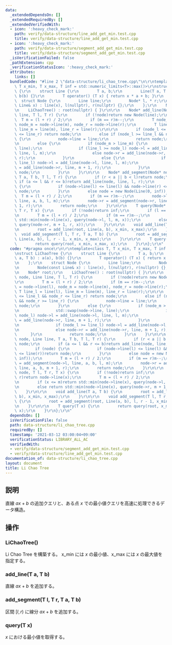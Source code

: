 ```yaml
---
data:
  _extendedDependsOn: []
  _extendedRequiredBy: []
  _extendedVerifiedWith:
  - icon: ':heavy_check_mark:'
    path: verify/data-structure/line_add_get_min.test.cpp
    title: verify/data-structure/line_add_get_min.test.cpp
  - icon: ':heavy_check_mark:'
    path: verify/data-structure/segment_add_get_min.test.cpp
    title: verify/data-structure/segment_add_get_min.test.cpp
  _isVerificationFailed: false
  _pathExtension: cpp
  _verificationStatusIcon: ':heavy_check_mark:'
  attributes:
    links: []
  bundledCode: "#line 2 \"data-structure/li_chao_tree.cpp\"\n\r\ntemplate<class T,\
    \ T x_min, T x_max, T inf = std::numeric_limits<T>::max()>\r\nstruct LiChaoTree\
    \ {\r\n    struct Line {\r\n        T a, b;\r\n        Line(T a, T b) : a(a),\
    \ b(b) {}\r\n        T operator() (T x) { return x * a + b; }\r\n    };\r\n  \
    \  struct Node {\r\n        Line line;\r\n        Node* l, * r;\r\n        Node(const\
    \ Line& x) : line(x), l(nullptr), r(nullptr) {};\r\n    };\r\n    Node* root;\r\
    \n    LiChaoTree() : root(nullptr) { }\r\n\r\n    Node* add_line(Node* node, Line\
    \ line, T l, T r) {\r\n        if (!node)return new Node(line);\r\n\r\n      \
    \  T m = (l + r) / 2;\r\n        if (m == r)m--;\r\n        T node_l = node->line(l),\
    \ node_m = node->line(m), node_r = node->line(r);\r\n        T line_l = line(l),\
    \ line_m = line(m), line_r = line(r);\r\n\r\n        if (node_l <= line_l && node_r\
    \ <= line_r) return node;\r\n        else if (node_l >= line_l && node_r >= line_r)\
    \ {\r\n            node->line = line;\r\n            return node;\r\n        }\r\
    \n        else {\r\n            if (node_m > line_m) {\r\n                std::swap(node->line,\
    \ line);\r\n                if (line_l >= node_l) node->l = add_line(node->l,\
    \ line, l, m);\r\n                else node->r = add_line(node->r, line, m + 1,\
    \ r);\r\n            }\r\n            else {\r\n                if (node_l >=\
    \ line_l) node->l = add_line(node->l, line, l, m);\r\n                else node->r\
    \ = add_line(node->r, line, m + 1, r);\r\n            }\r\n            return\
    \ node;\r\n        }\r\n    }\r\n\r\n    Node* add_segment(Node* node, Line line,\
    \ T a, T b, T l, T r) {\r\n        if (r < a || b < l)return node;\r\n       \
    \ if (a <= l && r <= b)return add_line(node, line, l, r);\r\n        if (node)\
    \ {\r\n            if (node->line(l) <= line(l) && node->line(r) <= line(r))return\
    \ node;\r\n        }\r\n        else node = new Node(Line(0, inf));\r\n      \
    \  T m = (l + r) / 2;\r\n        if (m == r)m--;\r\n        node->l = add_segment(node->l,\
    \ line, a, b, l, m);\r\n        node->r = add_segment(node->r, line, a, b, m +\
    \ 1, r);\r\n        return node;\r\n    }\r\n\r\n    T query(Node* node, T l,\
    \ T r, T x) {\r\n        if (!node)return inf;\r\n        if (l == r)return node->line(x);\r\
    \n        T m = (l + r) / 2;\r\n        if (m == r)m--;\r\n        if (x <= m)return\
    \ std::min(node->line(x), query(node->l, l, m, x));\r\n        else return std::min(node->line(x),\
    \ query(node->r, m + 1, r, x));\r\n    }\r\n\r\n    void add_line(T a, T b) {\r\
    \n        root = add_line(root, Line(a, b), x_min, x_max);\r\n    }\r\n\r\n  \
    \  void add_segment(T l, T r, T a, T b) {\r\n        root = add_segment(root,\
    \ Line(a, b), l, r - 1, x_min, x_max);\r\n    }\r\n\r\n    T query(T x) {\r\n\
    \        return query(root, x_min, x_max, x);\r\n    }\r\n};\r\n"
  code: "#pragma once\r\n\r\ntemplate<class T, T x_min, T x_max, T inf = std::numeric_limits<T>::max()>\r\
    \nstruct LiChaoTree {\r\n    struct Line {\r\n        T a, b;\r\n        Line(T\
    \ a, T b) : a(a), b(b) {}\r\n        T operator() (T x) { return x * a + b; }\r\
    \n    };\r\n    struct Node {\r\n        Line line;\r\n        Node* l, * r;\r\
    \n        Node(const Line& x) : line(x), l(nullptr), r(nullptr) {};\r\n    };\r\
    \n    Node* root;\r\n    LiChaoTree() : root(nullptr) { }\r\n\r\n    Node* add_line(Node*\
    \ node, Line line, T l, T r) {\r\n        if (!node)return new Node(line);\r\n\
    \r\n        T m = (l + r) / 2;\r\n        if (m == r)m--;\r\n        T node_l\
    \ = node->line(l), node_m = node->line(m), node_r = node->line(r);\r\n       \
    \ T line_l = line(l), line_m = line(m), line_r = line(r);\r\n\r\n        if (node_l\
    \ <= line_l && node_r <= line_r) return node;\r\n        else if (node_l >= line_l\
    \ && node_r >= line_r) {\r\n            node->line = line;\r\n            return\
    \ node;\r\n        }\r\n        else {\r\n            if (node_m > line_m) {\r\
    \n                std::swap(node->line, line);\r\n                if (line_l >=\
    \ node_l) node->l = add_line(node->l, line, l, m);\r\n                else node->r\
    \ = add_line(node->r, line, m + 1, r);\r\n            }\r\n            else {\r\
    \n                if (node_l >= line_l) node->l = add_line(node->l, line, l, m);\r\
    \n                else node->r = add_line(node->r, line, m + 1, r);\r\n      \
    \      }\r\n            return node;\r\n        }\r\n    }\r\n\r\n    Node* add_segment(Node*\
    \ node, Line line, T a, T b, T l, T r) {\r\n        if (r < a || b < l)return\
    \ node;\r\n        if (a <= l && r <= b)return add_line(node, line, l, r);\r\n\
    \        if (node) {\r\n            if (node->line(l) <= line(l) && node->line(r)\
    \ <= line(r))return node;\r\n        }\r\n        else node = new Node(Line(0,\
    \ inf));\r\n        T m = (l + r) / 2;\r\n        if (m == r)m--;\r\n        node->l\
    \ = add_segment(node->l, line, a, b, l, m);\r\n        node->r = add_segment(node->r,\
    \ line, a, b, m + 1, r);\r\n        return node;\r\n    }\r\n\r\n    T query(Node*\
    \ node, T l, T r, T x) {\r\n        if (!node)return inf;\r\n        if (l ==\
    \ r)return node->line(x);\r\n        T m = (l + r) / 2;\r\n        if (m == r)m--;\r\
    \n        if (x <= m)return std::min(node->line(x), query(node->l, l, m, x));\r\
    \n        else return std::min(node->line(x), query(node->r, m + 1, r, x));\r\n\
    \    }\r\n\r\n    void add_line(T a, T b) {\r\n        root = add_line(root, Line(a,\
    \ b), x_min, x_max);\r\n    }\r\n\r\n    void add_segment(T l, T r, T a, T b)\
    \ {\r\n        root = add_segment(root, Line(a, b), l, r - 1, x_min, x_max);\r\
    \n    }\r\n\r\n    T query(T x) {\r\n        return query(root, x_min, x_max,\
    \ x);\r\n    }\r\n};\r\n"
  dependsOn: []
  isVerificationFile: false
  path: data-structure/li_chao_tree.cpp
  requiredBy: []
  timestamp: '2021-03-12 03:00:04+09:00'
  verificationStatus: LIBRARY_ALL_AC
  verifiedWith:
  - verify/data-structure/segment_add_get_min.test.cpp
  - verify/data-structure/line_add_get_min.test.cpp
documentation_of: data-structure/li_chao_tree.cpp
layout: document
title: Li Chao Tree
---
```


## 説明
直線 $ax+b$ の追加クエリと、ある点 $x$ での最小値クエリを高速に処理できるデータ構造。

## 操作
### LiChaoTree()
Li Chao Tree を構築する。
x_min には $x$ の最小値、x_max には $x$ の最大値を指定する。
### add_line(T a, T b)
直線 $ax+b$ を追加する。
### add_segment(T l, T r, T a, T b)
区間 $[l,r)$ に線分 $ax+b$ を追加する。
### query(T x)
$x$ における最小値を取得する。
